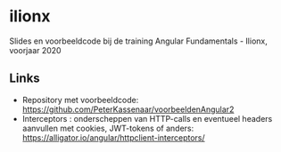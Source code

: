 # ilionx
Slides en voorbeeldcode bij de training Angular Fundamentals - Ilionx, voorjaar 2020

## Links
- Repository met voorbeeldcode: https://github.com/PeterKassenaar/voorbeeldenAngular2
- Interceptors : onderscheppen van HTTP-calls en eventueel headers aanvullen met cookies, JWT-tokens of 
anders: https://alligator.io/angular/httpclient-interceptors/
